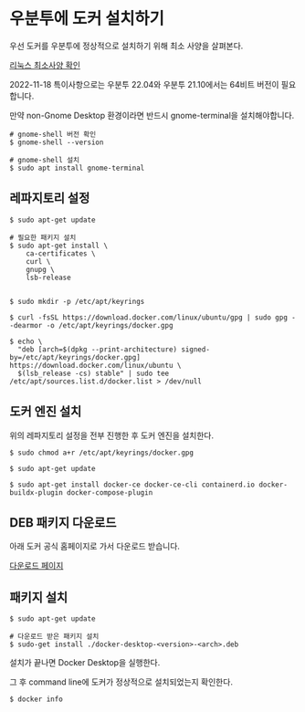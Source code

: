 # 우분투에 도커 설치하기

우선 도커를 우분투에 정상적으로 설치하기 위해 최소 사양을 살펴본다.

[리눅스 최소사양 확인](https://docs.docker.com/desktop/install/linux-install/#system-requirements)

2022-11-18 특이사항으로는 우분투 22.04와 우분투 21.10에서는 64비트 버전이 필요합니다.

만약 non-Gnome Desktop 환경이라면 반드시 gnome-terminal을 설치해야합니다.

```shell
# gnome-shell 버전 확인
$ gnome-shell --version

# gnome-shell 설치
$ sudo apt install gnome-terminal 
```

## 레파지토리 설정

```shell
$ sudo apt-get update

# 필요한 패키지 설치
$ sudo apt-get install \
    ca-certificates \
    curl \
    gnupg \
    lsb-release


$ sudo mkdir -p /etc/apt/keyrings

$ curl -fsSL https://download.docker.com/linux/ubuntu/gpg | sudo gpg --dearmor -o /etc/apt/keyrings/docker.gpg

$ echo \
  "deb [arch=$(dpkg --print-architecture) signed-by=/etc/apt/keyrings/docker.gpg] https://download.docker.com/linux/ubuntu \
  $(lsb_release -cs) stable" | sudo tee /etc/apt/sources.list.d/docker.list > /dev/null
```

## 도커 엔진 설치

위의 레파지토리 설정을 전부 진행한 후 도커 엔진을 설치한다.

```shell
$ sudo chmod a+r /etc/apt/keyrings/docker.gpg

$ sudo apt-get update

$ sudo apt-get install docker-ce docker-ce-cli containerd.io docker-buildx-plugin docker-compose-plugin
```

## DEB 패키지 다운로드

아래 도커 공식 홈페이지로 가서 다운로드 받습니다.

[다운로드 페이지](https://docs.docker.com/desktop/install/ubuntu/)

## 패키지 설치

```shell
$ sudo apt-get update

# 다운로드 받은 패키지 설치
$ sudo-get install ./docker-desktop-<version>-<arch>.deb
```

설치가 끝나면 Docker Desktop을 실행한다.

그 후 command line에 도커가 정상적으로 설치되었는지 확인한다.

```shell
$ docker info
```
